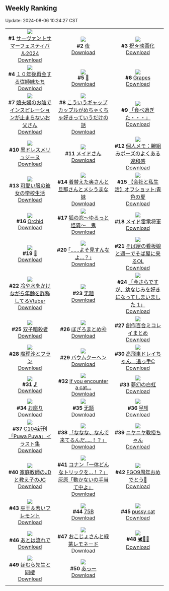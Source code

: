 ## Weekly Ranking
Update: 2024-08-06 10:24:27 CST

|      |      |      |
| :----: | :----: | :----: |
| ![](https://i.pixiv.re/c/240x480/img-master/img/2024/07/30/13/52/26/121016182_p0_master1200.jpg)<br>**#1** [サーヴァントサマーフェスティバル2024](https://www.pixiv.net/artworks/121016182)<br>[Download](https://i.pixiv.re/img-original/img/2024/07/30/13/52/26/121016182_p0.jpg) | ![](https://i.pixiv.re/c/240x480/img-master/img/2024/07/30/07/30/01/121010784_p0_master1200.jpg)<br>**#2** [夜](https://www.pixiv.net/artworks/121010784)<br>[Download](https://i.pixiv.re/img-original/img/2024/07/30/07/30/01/121010784_p0.jpg) | ![](https://i.pixiv.re/c/240x480/img-master/img/2024/07/29/22/29/19/121000338_p0_master1200.jpg)<br>**#3** [祝☆映画化](https://www.pixiv.net/artworks/121000338)<br>[Download](https://i.pixiv.re/img-original/img/2024/07/29/22/29/19/121000338_p0.jpg) |
| ![](https://i.pixiv.re/c/240x480/img-master/img/2024/07/30/02/17/06/121007109_p0_master1200.jpg)<br>**#4** [１０年後再会する従姉妹たち](https://www.pixiv.net/artworks/121007109)<br>[Download](https://i.pixiv.re/img-original/img/2024/07/30/02/17/06/121007109_p0.jpg) | ![](https://i.pixiv.re/c/240x480/img-master/img/2024/07/30/01/12/32/121005816_p0_master1200.jpg)<br>**#5** [🦜](https://www.pixiv.net/artworks/121005816)<br>[Download](https://i.pixiv.re/img-original/img/2024/07/30/01/12/32/121005816_p0.png) | ![](https://i.pixiv.re/c/240x480/img-master/img/2024/07/29/00/00/54/120975473_p0_master1200.jpg)<br>**#6** [Grapes](https://www.pixiv.net/artworks/120975473)<br>[Download](https://i.pixiv.re/img-original/img/2024/07/29/00/00/54/120975473_p0.jpg) |
| ![](https://i.pixiv.re/c/240x480/img-master/img/2024/07/31/18/06/20/121003641_p0_master1200.jpg)<br>**#7** [娘夫婦のお陰でインスピレーションが止まらないお父さん](https://www.pixiv.net/artworks/121003641)<br>[Download](https://i.pixiv.re/img-original/img/2024/07/31/18/06/20/121003641_p0.jpg) | ![](https://i.pixiv.re/c/240x480/img-master/img/2024/07/31/00/02/36/121032058_p0_master1200.jpg)<br>**#8** [こういうギャップカップルがめちゃくちゃ好きっていうだけの話](https://www.pixiv.net/artworks/121032058)<br>[Download](https://i.pixiv.re/img-original/img/2024/07/31/00/02/36/121032058_p0.jpg) | ![](https://i.pixiv.re/c/240x480/img-master/img/2024/07/29/18/53/51/120993753_p0_master1200.jpg)<br>**#9** [「食べ過ぎた・・・」](https://www.pixiv.net/artworks/120993753)<br>[Download](https://i.pixiv.re/img-original/img/2024/07/29/18/53/51/120993753_p0.png) |
| ![](https://i.pixiv.re/c/240x480/img-master/img/2024/07/30/00/00/31/121003314_p0_master1200.jpg)<br>**#10** [黒ドレスメリュジーヌ](https://www.pixiv.net/artworks/121003314)<br>[Download](https://i.pixiv.re/img-original/img/2024/07/30/00/00/31/121003314_p0.png) | ![](https://i.pixiv.re/c/240x480/img-master/img/2024/07/30/00/00/14/121003243_p0_master1200.jpg)<br>**#11** [メイドさん](https://www.pixiv.net/artworks/121003243)<br>[Download](https://i.pixiv.re/img-original/img/2024/07/30/00/00/14/121003243_p0.jpg) | ![](https://i.pixiv.re/c/240x480/img-master/img/2024/07/30/06/00/09/121009693_p0_master1200.jpg)<br>**#12** [個人メモ：腕組みポーズのよくある違和感](https://www.pixiv.net/artworks/121009693)<br>[Download](https://i.pixiv.re/img-original/img/2024/07/30/06/00/09/121009693_p0.jpg) |
| ![](https://i.pixiv.re/c/240x480/img-master/img/2024/07/31/17/00/42/121048265_p0_master1200.jpg)<br>**#13** [可愛い服の彼女の学校生活](https://www.pixiv.net/artworks/121048265)<br>[Download](https://i.pixiv.re/img-original/img/2024/07/31/17/00/42/121048265_p0.jpg) | ![](https://i.pixiv.re/c/240x480/img-master/img/2024/07/29/00/06/52/120975904_p0_master1200.jpg)<br>**#14** [着替えた奥さんと旦那さんとメシうまな妹](https://www.pixiv.net/artworks/120975904)<br>[Download](https://i.pixiv.re/img-original/img/2024/07/29/00/06/52/120975904_p0.jpg) | ![](https://i.pixiv.re/c/240x480/img-master/img/2024/07/30/12/01/01/121014472_p0_master1200.jpg)<br>**#15** [【会社と私生活】オフショット:青色の夏](https://www.pixiv.net/artworks/121014472)<br>[Download](https://i.pixiv.re/img-original/img/2024/07/30/12/01/01/121014472_p0.jpg) |
| ![](https://i.pixiv.re/c/240x480/img-master/img/2024/07/29/00/00/47/120975449_p0_master1200.jpg)<br>**#16** [Orchid](https://www.pixiv.net/artworks/120975449)<br>[Download](https://i.pixiv.re/img-original/img/2024/07/29/00/00/47/120975449_p0.png) | ![](https://i.pixiv.re/c/240x480/img-master/img/2024/07/29/12/13/50/120986777_master1200.jpg)<br>**#17** [狐の窓～ゆるっと怪異～　鬼](https://www.pixiv.net/artworks/120986777)<br>[Download](https://www.pixiv.net/artworks/120986777) | ![](https://i.pixiv.re/c/240x480/img-master/img/2024/07/30/02/38/03/121007419_p0_master1200.jpg)<br>**#18** [メイド雷電将軍](https://www.pixiv.net/artworks/121007419)<br>[Download](https://i.pixiv.re/img-original/img/2024/07/30/02/38/03/121007419_p0.jpg) |
| ![](https://i.pixiv.re/c/240x480/img-master/img/2024/07/30/00/00/24/121003275_p0_master1200.jpg)<br>**#19** [🤍](https://www.pixiv.net/artworks/121003275)<br>[Download](https://i.pixiv.re/img-original/img/2024/07/30/00/00/24/121003275_p0.jpg) | ![](https://i.pixiv.re/c/240x480/img-master/img/2024/07/29/17/10/47/120991456_p0_master1200.jpg)<br>**#20** [｢……よそ見すんなよ…？｣](https://www.pixiv.net/artworks/120991456)<br>[Download](https://i.pixiv.re/img-original/img/2024/07/29/17/10/47/120991456_p0.jpg) | ![](https://i.pixiv.re/c/240x480/img-master/img/2024/07/31/07/40/53/121039435_p0_master1200.jpg)<br>**#21** [そば屋の看板娘と週一でそば屋に来るOL](https://www.pixiv.net/artworks/121039435)<br>[Download](https://i.pixiv.re/img-original/img/2024/07/31/07/40/53/121039435_p0.jpg) |
| ![](https://i.pixiv.re/c/240x480/img-master/img/2024/07/30/20/28/20/121024548_p0_master1200.jpg)<br>**#22** [冷や水をかけながら年齢を詐称してるVtuber](https://www.pixiv.net/artworks/121024548)<br>[Download](https://i.pixiv.re/img-original/img/2024/07/30/20/28/20/121024548_p0.png) | ![](https://i.pixiv.re/c/240x480/img-master/img/2024/07/30/00/02/03/121003527_p0_master1200.jpg)<br>**#23** [无题](https://www.pixiv.net/artworks/121003527)<br>[Download](https://i.pixiv.re/img-original/img/2024/07/30/00/02/03/121003527_p0.jpg) | ![](https://i.pixiv.re/c/240x480/img-master/img/2024/07/30/16/59/14/121019334_p0_master1200.jpg)<br>**#24** [「今さらですが、幼なじみを好きになってしまいました 1」](https://www.pixiv.net/artworks/121019334)<br>[Download](https://i.pixiv.re/img-original/img/2024/07/30/16/59/14/121019334_p0.jpg) |
| ![](https://i.pixiv.re/c/240x480/img-master/img/2024/07/30/19/26/40/121022810_p0_master1200.jpg)<br>**#25** [双子暗殺者](https://www.pixiv.net/artworks/121022810)<br>[Download](https://i.pixiv.re/img-original/img/2024/07/30/19/26/40/121022810_p0.png) | ![](https://i.pixiv.re/c/240x480/img-master/img/2024/07/30/00/12/28/121003986_p0_master1200.jpg)<br>**#26** [ぼざろまとめ㊸](https://www.pixiv.net/artworks/121003986)<br>[Download](https://i.pixiv.re/img-original/img/2024/07/30/00/12/28/121003986_p0.png) | ![](https://i.pixiv.re/c/240x480/img-master/img/2024/07/30/18/13/03/121021036_p0_master1200.jpg)<br>**#27** [創作百合ミコレイまとめ](https://www.pixiv.net/artworks/121021036)<br>[Download](https://i.pixiv.re/img-original/img/2024/07/30/18/13/03/121021036_p0.jpg) |
| ![](https://i.pixiv.re/c/240x480/img-master/img/2024/07/31/09/59/04/121041190_p0_master1200.jpg)<br>**#28** [魔理沙とフラン](https://www.pixiv.net/artworks/121041190)<br>[Download](https://i.pixiv.re/img-original/img/2024/07/31/09/59/04/121041190_p0.png) | ![](https://i.pixiv.re/c/240x480/img-master/img/2024/07/31/07/00/06/121038920_p0_master1200.jpg)<br>**#29** [バウムクーヘン](https://www.pixiv.net/artworks/121038920)<br>[Download](https://i.pixiv.re/img-original/img/2024/07/31/07/00/06/121038920_p0.jpg) | ![](https://i.pixiv.re/c/240x480/img-master/img/2024/07/30/14/56/55/121017242_p0_master1200.jpg)<br>**#30** [高飛車ドレイちゃん　追っ手C](https://www.pixiv.net/artworks/121017242)<br>[Download](https://i.pixiv.re/img-original/img/2024/07/30/14/56/55/121017242_p0.png) |
| ![](https://i.pixiv.re/c/240x480/img-master/img/2024/07/30/22/27/34/121028545_p0_master1200.jpg)<br>**#31** [♪](https://www.pixiv.net/artworks/121028545)<br>[Download](https://i.pixiv.re/img-original/img/2024/07/30/22/27/34/121028545_p0.jpg) | ![](https://i.pixiv.re/c/240x480/img-master/img/2024/07/30/12/39/55/121015086_p0_master1200.jpg)<br>**#32** [If you encounter a cat…](https://www.pixiv.net/artworks/121015086)<br>[Download](https://i.pixiv.re/img-original/img/2024/07/30/12/39/55/121015086_p0.jpg) | ![](https://i.pixiv.re/c/240x480/img-master/img/2024/07/30/20/09/28/121024014_p0_master1200.jpg)<br>**#33** [夢幻の白虹](https://www.pixiv.net/artworks/121024014)<br>[Download](https://i.pixiv.re/img-original/img/2024/07/30/20/09/28/121024014_p0.jpg) |
| ![](https://i.pixiv.re/c/240x480/img-master/img/2024/07/30/00/39/54/121004942_p0_master1200.jpg)<br>**#34** [お座り](https://www.pixiv.net/artworks/121004942)<br>[Download](https://i.pixiv.re/img-original/img/2024/07/30/00/39/54/121004942_p0.jpg) | ![](https://i.pixiv.re/c/240x480/img-master/img/2024/07/30/00/01/29/121003474_p0_master1200.jpg)<br>**#35** [无题](https://www.pixiv.net/artworks/121003474)<br>[Download](https://i.pixiv.re/img-original/img/2024/07/30/00/01/29/121003474_p0.png) | ![](https://i.pixiv.re/c/240x480/img-master/img/2024/07/30/17/54/58/121020491_p0_master1200.jpg)<br>**#36** [무제](https://www.pixiv.net/artworks/121020491)<br>[Download](https://i.pixiv.re/img-original/img/2024/07/30/17/54/58/121020491_p0.png) |
| ![](https://i.pixiv.re/c/240x480/img-master/img/2024/07/30/00/02/20/121003548_p0_master1200.jpg)<br>**#37** [C104新刊「Puwa Puwa」イラスト集](https://www.pixiv.net/artworks/121003548)<br>[Download](https://i.pixiv.re/img-original/img/2024/07/30/00/02/20/121003548_p0.jpg) | ![](https://i.pixiv.re/c/240x480/img-master/img/2024/07/31/21/50/07/121056217_p0_master1200.jpg)<br>**#38** [「ななな、なんで来てるんだ.....！？」](https://www.pixiv.net/artworks/121056217)<br>[Download](https://i.pixiv.re/img-original/img/2024/07/31/21/50/07/121056217_p0.png) | ![](https://i.pixiv.re/c/240x480/img-master/img/2024/07/31/03/25/35/121008465_p0_master1200.jpg)<br>**#39** [ニヤニヤ教授ちゃん](https://www.pixiv.net/artworks/121008465)<br>[Download](https://i.pixiv.re/img-original/img/2024/07/31/03/25/35/121008465_p0.jpg) |
| ![](https://i.pixiv.re/c/240x480/img-master/img/2024/07/31/07/51/42/121039581_p0_master1200.jpg)<br>**#40** [家庭教師のJDと教え子のJC](https://www.pixiv.net/artworks/121039581)<br>[Download](https://i.pixiv.re/img-original/img/2024/07/31/07/51/42/121039581_p0.jpg) | ![](https://i.pixiv.re/c/240x480/img-master/img/2024/07/30/14/41/17/121016975_p0_master1200.jpg)<br>**#41** [コナン「一体どんなトリックを…！？」灰原「動かないの手当て中よ」](https://www.pixiv.net/artworks/121016975)<br>[Download](https://i.pixiv.re/img-original/img/2024/07/30/14/41/17/121016975_p0.jpg) | ![](https://i.pixiv.re/c/240x480/img-master/img/2024/07/30/09/47/43/121012430_p0_master1200.jpg)<br>**#42** [FGO9周年おめでとう👏](https://www.pixiv.net/artworks/121012430)<br>[Download](https://i.pixiv.re/img-original/img/2024/07/30/09/47/43/121012430_p0.png) |
| ![](https://i.pixiv.re/c/240x480/img-master/img/2024/07/29/01/25/44/120978298_p0_master1200.jpg)<br>**#43** [巫王＆若いフレモント](https://www.pixiv.net/artworks/120978298)<br>[Download](https://i.pixiv.re/img-original/img/2024/07/29/01/25/44/120978298_p0.jpg) | ![](https://i.pixiv.re/c/240x480/img-master/img/2024/07/30/17/46/26/121020319_p0_master1200.jpg)<br>**#44** [75B](https://www.pixiv.net/artworks/121020319)<br>[Download](https://i.pixiv.re/img-original/img/2024/07/30/17/46/26/121020319_p0.jpg) | ![](https://i.pixiv.re/c/240x480/img-master/img/2024/07/30/17/20/21/121019790_p0_master1200.jpg)<br>**#45** [pussy cat](https://www.pixiv.net/artworks/121019790)<br>[Download](https://i.pixiv.re/img-original/img/2024/07/30/17/20/21/121019790_p0.jpg) |
| ![](https://i.pixiv.re/c/240x480/img-master/img/2024/07/30/20/08/42/121023994_p0_master1200.jpg)<br>**#46** [あとは流れで](https://www.pixiv.net/artworks/121023994)<br>[Download](https://i.pixiv.re/img-original/img/2024/07/30/20/08/42/121023994_p0.jpg) | ![](https://i.pixiv.re/c/240x480/img-master/img/2024/07/30/00/03/10/121003614_p0_master1200.jpg)<br>**#47** [おこじょさんと緑茶レモネード](https://www.pixiv.net/artworks/121003614)<br>[Download](https://i.pixiv.re/img-original/img/2024/07/30/00/03/10/121003614_p0.jpg) | ![](https://i.pixiv.re/c/240x480/img-master/img/2024/07/30/16/53/58/121019232_p0_master1200.jpg)<br>**#48** [🕊️💐🤍](https://www.pixiv.net/artworks/121019232)<br>[Download](https://i.pixiv.re/img-original/img/2024/07/30/16/53/58/121019232_p0.jpg) |
| ![](https://i.pixiv.re/c/240x480/img-master/img/2024/07/29/15/33/49/120989784_p0_master1200.jpg)<br>**#49** [ほむら先生と同棲](https://www.pixiv.net/artworks/120989784)<br>[Download](https://i.pixiv.re/img-original/img/2024/07/29/15/33/49/120989784_p0.jpg) | ![](https://i.pixiv.re/c/240x480/img-master/img/2024/07/29/00/01/10/120975511_p0_master1200.jpg)<br>**#50** [あっー](https://www.pixiv.net/artworks/120975511)<br>[Download](https://i.pixiv.re/img-original/img/2024/07/29/00/01/10/120975511_p0.png) |
|      |
